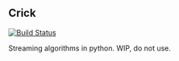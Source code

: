 ## Crick

[![Build Status](https://travis-ci.org/jcrist/crick.svg?branch=master)](https://travis-ci.org/jcrist/crick)

Streaming algorithms in python. WIP, do not use.
